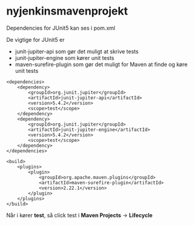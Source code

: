 # nyjenkinsmavenprojekt

Dependencies for JUnit5 kan ses i pom.xml

De vigtige for JUnit5 er
* junit-jupiter-api som gør det muligt at skrive tests
* junit-jupiter-engine som kører unit tests
* maven-surefire-plugin som gør det muligt for Maven at finde og køre unit tests

```
<dependencies>
    <dependency>
        <groupId>org.junit.jupiter</groupId>
        <artifactId>junit-jupiter-api</artifactId>
        <version>5.4.2</version>
        <scope>test</scope>
    </dependency>
    <dependency>
        <groupId>org.junit.jupiter</groupId>
        <artifactId>junit-jupiter-engine</artifactId>
        <version>5.4.2</version>
        <scope>test</scope>
    </dependency>
</dependencies>

<build>
    <plugins>
        <plugin>
            <groupId>org.apache.maven.plugins</groupId>
            <artifactId>maven-surefire-plugin</artifactId>
            <version>2.22.1</version>
        </plugin>
    </plugins>
</build>
```

Når i kører <b>test</b>, så click test i <b>Maven Projects</b> -> <b>Lifecycle</b>
